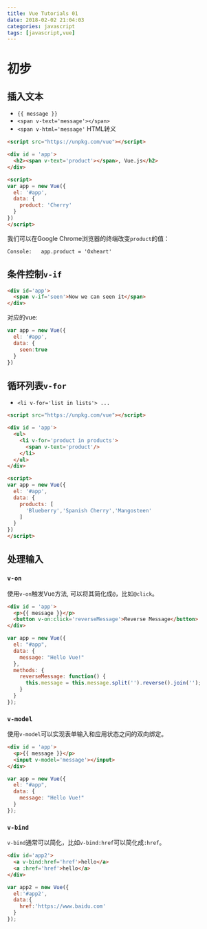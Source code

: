 ```yaml
---
title: Vue Tutorials 01
date: 2018-02-02 21:04:03
categories: javascript
tags: [javascript,vue]
---
```


# 初步
## 插入文本
- `{{ message }}`
- `<span v-text='message'></span>`
- `<span v-html='message'` HTML转义

```html
<script src="https://unpkg.com/vue"></script>

<div id = 'app'>
  <h2><span v-text='product'></span>, Vue.js</h2>
</div>

<script>
var app = new Vue({
  el: '#app',
  data: {
    product: 'Cherry'
  }
})
</script>
```

我们可以在Google Chrome浏览器的终端改变`product`的值：
```
Console:   app.product = 'Oxheart'
```

<!-- more -->

## 条件控制`v-if`
```html
<div id='app'>
  <span v-if='seen'>Now we can seen it</span>
</div>
```
对应的vue:
```javascript
var app = new Vue({
  el: '#app',
  data: {
    seen:true
  }
})
```
## 循环列表`v-for`
- `<li v-for='list in lists'> ... `

```html
<script src="https://unpkg.com/vue"></script>

<div id = 'app'>
  <ul>
    <li v-for='product in products'>
      <span v-text='product'/>
    </li>
  </ul>
</div>

<script>
var app = new Vue({
  el: '#app',
  data: {
    products: [
      'Blueberry','Spanish Cherry','Mangosteen'
    ]
  }
})
</script>
```

## 处理输入
### `v-on`
使用`v-on`触发Vue方法, 可以将其简化成`@`，比如`@click`。
```html
<div id = 'app'>
  <p>{{ message }}</p>
  <button v-on:click='reverseMessage'>Reverse Message</button>
</div>
```
```javascript
var app = new Vue({
  el: "#app",
  data: {
    message: "Hello Vue!"
  },
  methods: {
    reverseMessage: function() {
      this.message = this.message.split('').reverse().join('');
    }
  }
});
```
### `v-model`
使用`v-model`可以实现表单输入和应用状态之间的双向绑定。
```html
<div id = 'app'>
  <p>{{ message }}</p>
  <input v-model='message'></input>
</div>
```
```javascript
var app = new Vue({
  el: "#app",
  data: {
    message: "Hello Vue!"
  }
});
```
### `v-bind`
`v-bind`通常可以简化，比如`v-bind:href`可以简化成`:href`。
```html
<div id='app2'>
  <a v-bind:href='href'>hello</a>
  <a :href='href'>hello</a>
</div>
```
```javascript
var app2 = new Vue({
  el:'#app2',
  data:{
    href:'https://www.baidu.com'
  }
});
```
